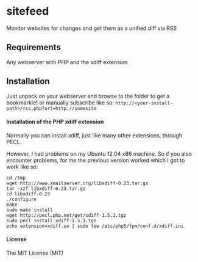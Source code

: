 sitefeed
========

Monitor websites for changes and get them as a unified diff via RSS

## Requirements
Any webserver with PHP and the xdiff extension

## Installation
Just unpack on your webserver and browse to the folder to get a bookmarklet or manually subscribe like so:
`http://<your-install-path>/rss.php?url=http://somesite`

#### Installation of the PHP xdiff extension
Normally you can install xdiff, just like many other extensions, through PECL.

However, I had problems on my Ubuntu 12.04 x86 machine. So if you also encounter problems, for me the previous version worked which I got to work like so:
```
cd /tmp
wget http://www.xmailserver.org/libxdiff-0.23.tar.gz
tar -xzf libxdiff-0.23.tar.gz
cd libxdiff-0.23
./configure
make
sudo make install
wget http://pecl.php.net/get/xdiff-1.5.1.tgz
sudo pecl install xdiff-1.5.1.tgz
echo extension=xdiff.so | sudo tee /etc/php5/fpm/conf.d/xdiff.ini
```

#### License
The MIT License (MIT)
